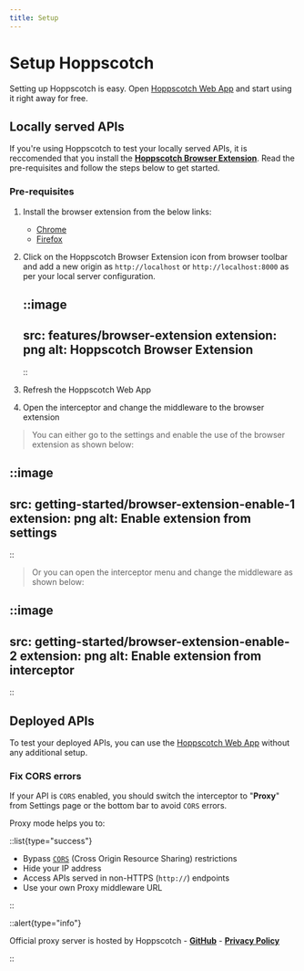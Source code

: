 ```yaml
---
title: Setup
---
```


# Setup Hoppscotch

Setting up Hoppscotch is easy. Open [Hoppscotch Web App](https://hoppscotch.io) and start using it right away for free.

## Locally served APIs

If you're using Hoppscotch to test your locally served APIs, it is reccomended that you install the [**Hoppscotch Browser Extension**](/documentation/features/interceptor#browser-extension). Read the pre-requisites and follow the steps below to get started.

### Pre-requisites

1. Install the browser extension from the below links:

   - [Chrome](https://chrome.google.com/webstore/detail/hoppscotch-browser-extens/amknoiejhlmhancpahfcfcfhllgkpbld?hl=en)
   - [Firefox](https://addons.mozilla.org/en-US/firefox/addon/hoppscotch)

2. Click on the Hoppscotch Browser Extension icon from browser toolbar and add a new origin as `http://localhost` or `http://localhost:8000` as per your local server configuration.

   ::image
   ---
   src: features/browser-extension
   extension: png
   alt: Hoppscotch Browser Extension
   ---
   ::

3. Refresh the Hoppscotch Web App
4. Open the interceptor and change the middleware to the browser extension

> You can either go to the settings and enable the use of the browser extension as shown below:

::image
---
src: getting-started/browser-extension-enable-1
extension: png
alt: Enable extension from settings
---
::

> Or you can open the interceptor menu and change the middleware as shown below:

::image
---
src: getting-started/browser-extension-enable-2
extension: png
alt: Enable extension from interceptor
---
::

## Deployed APIs

To test your deployed APIs, you can use the [Hoppscotch Web App](https://hoppscotch.io) without any additional setup.

### Fix CORS errors

If your API is `CORS` enabled, you should switch the interceptor to "**Proxy**" from Settings page or the bottom bar to avoid `CORS` errors.

Proxy mode helps you to:

::list{type="success"}

- Bypass [`CORS`](https://developer.mozilla.org/en-US/docs/Web/HTTP/CORS) (Cross Origin Resource Sharing) restrictions
- Hide your IP address
- Access APIs served in non-HTTPS (`http://`) endpoints
- Use your own Proxy middleware URL

::

::alert{type="info"}

Official proxy server is hosted by Hoppscotch - **[GitHub](https://github.com/hoppscotch/proxyscotch)** - **[Privacy Policy](/support/privacy)**

::

